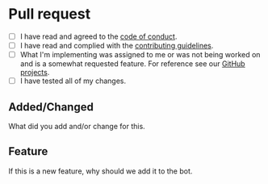 # Pull request

 - [ ] I have read and agreed to the [code of conduct](https://github.com/CascadeBot/CascadeBot/blob/master/.github/CODE_OF_CONDUCT.md).
 - [ ] I have read and complied with the [contributing guidelines](https://github.com/CascadeBot/CascadeBot/blob/master/.github/CONTRIBUTING.md).
 - [ ] What I'm implementing was assigned to me or was not being worked on and is a somewhat requested feature. For reference see our [GitHub projects](https://github.com/orgs/CascadeBot/projects).
 - [ ] I have tested all of my changes.
 
## Added/Changed
What did you add and/or change for this.

## Feature
If this is a new feature, why should we add it to the bot.
